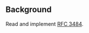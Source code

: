 ## Background

Read and implement [RFC 3484](https://github.com/rust-lang/rfcs/blob/master/text/3484-unsafe-extern-blocks.md).
